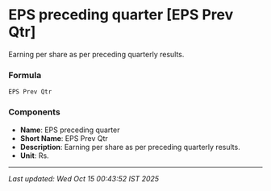 # EPS preceding quarter [EPS Prev Qtr]
Earning per share as per preceding quarterly results.

### Formula
```text
EPS Prev Qtr
```


### Components
- **Name**: EPS preceding quarter
- **Short Name**: EPS Prev Qtr
- **Description**: Earning per share as per preceding quarterly results.
- **Unit**: Rs.

---
*Last updated: Wed Oct 15 00:43:52 IST 2025*
